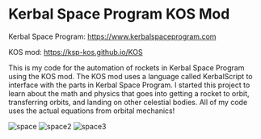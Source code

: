 # Kerbal Space Program KOS Mod

Kerbal Space Program: https://www.kerbalspaceprogram.com

KOS mod: https://ksp-kos.github.io/KOS

This is my code for the automation of rockets in Kerbal Space Program using the KOS mod. The KOS mod uses a language called KerbalScript to interface with the parts in Kerbal Space Program. I started this project to learn about the math and physics that goes into getting a rocket to orbit, transferring orbits, and landing on other celestial bodies. All of my code uses the actual equations from orbital mechanics!

![space](https://user-images.githubusercontent.com/43431078/188368840-fdf6aab6-fa1f-4799-908a-7d663f8f9591.png)
![space2](https://user-images.githubusercontent.com/43431078/188368864-7664cae8-c690-421b-b105-75a536dc009b.png)
![space3](https://user-images.githubusercontent.com/43431078/188368878-9fdadb1c-1485-4958-8ca4-3fd4e30aea89.png)

